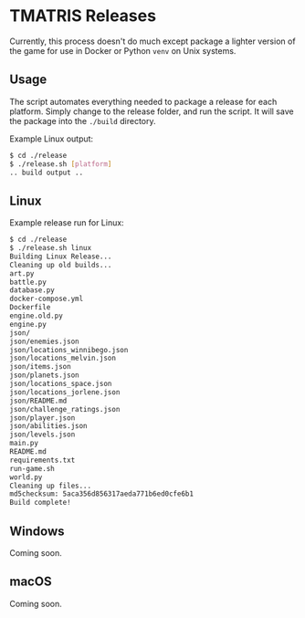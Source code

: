 # TMATRIS Releases

Currently, this process doesn't do much except package a lighter version of the game for use in Docker or Python `venv` on Unix systems.

## Usage

The script automates everything needed to package a release for each platform. Simply change to the release folder, and run the script. It will save the package into the `./build` directory.

Example Linux output:

```bash
$ cd ./release
$ ./release.sh [platform]
.. build output ..
```

## Linux

Example release run for Linux:

```bash
$ cd ./release
$ ./release.sh linux
Building Linux Release...
Cleaning up old builds...
art.py
battle.py
database.py
docker-compose.yml
Dockerfile
engine.old.py
engine.py
json/
json/enemies.json
json/locations_winnibego.json
json/locations_melvin.json
json/items.json
json/planets.json
json/locations_space.json
json/locations_jorlene.json
json/README.md
json/challenge_ratings.json
json/player.json
json/abilities.json
json/levels.json
main.py
README.md
requirements.txt
run-game.sh
world.py
Cleaning up files...
md5checksum: 5aca356d856317aeda771b6ed0cfe6b1
Build complete!
```

## Windows

Coming soon.

## macOS

Coming soon.
